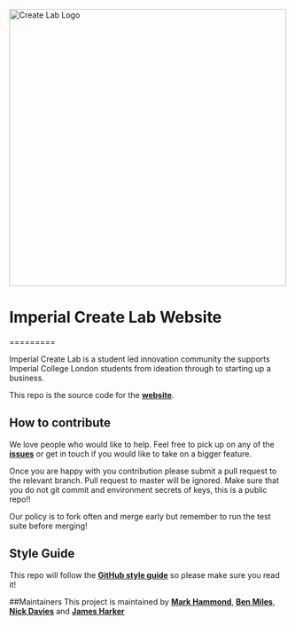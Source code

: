 <img src="http://www.imperialcreatelab.com/LogoAdjacent.png" width="500" alt="Create Lab Logo">

# Imperial Create Lab Website
=========

Imperial Create Lab is a student led innovation community the supports Imperial College London students from ideation through to starting up a business.

This repo is the source code for the **[website](http://www.imperialcreatelab.com)**.

## How to contribute
We love people who would like to help. Feel free to pick up on any of the **[issues](https://github.com/icsaas/createlab/issues)** or get in touch if you would like to take on a bigger feature.

Once you are happy with you contribution please submit a pull request to the relevant branch. Pull request to master will be ignored. Make sure that you do not git commit and environment secrets of keys, this is a public repo!!

Our policy is to fork often and merge early but remember to run the test suite before merging!


## Style Guide
This repo will follow the **[GitHub style guide](https://github.com/styleguide)** so please make sure you read it!

##Maintainers
This project is maintained by **[Mark Hammond](https://github.com/mwhammond)**, **[Ben Miles](https://github.com/bmiles)**, **[Nick Davies](https://github.com/nicktdavies)** and **[James Harker](https://github.com/jamesharker)**
